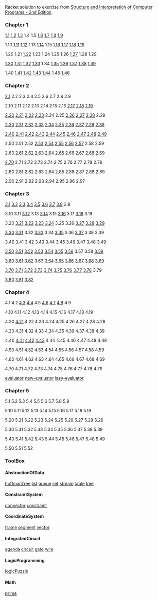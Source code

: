 
Racket solution to exercise from [Structure and Interpretation of Computer Programs - 2nd Edition](https://www.mitpress.mit.edu/sicp/).

### Chapter 1
[1.1](https://github.com/WentaoZero/SICP-Solution/blob/master/chap-1/1-1.rkt) [1.2](https://github.com/WentaoZero/SICP-Solution/blob/master/chap-1/1-2.rkt) [1.3](https://github.com/WentaoZero/SICP-Solution/blob/master/chap-1/1-3.rkt) 1.4 1.5 [1.6](https://github.com/WentaoZero/SICP-Solution/blob/master/chap-1/1-6.rkt) [1.7](https://github.com/WentaoZero/SICP-Solution/blob/master/chap-1/1-7.rkt) [1.8](https://github.com/WentaoZero/SICP-Solution/blob/master/chap-1/1-8.rkt) [1.9](https://github.com/WentaoZero/SICP-Solution/blob/master/chap-1/1-9.rkt)

1.10 [1.11](https://github.com/WentaoZero/SICP-Solution/blob/master/chap-1/1-11.rkt) [1.12](https://github.com/WentaoZero/SICP-Solution/blob/master/chap-1/1-12.rkt) 1.13 [1.14](https://github.com/WentaoZero/SICP-Solution/blob/master/chap-1/1-14.rkt) 1.15 [1.16](https://github.com/WentaoZero/SICP-Solution/blob/master/chap-1/1-16.rkt) [1.17](https://github.com/WentaoZero/SICP-Solution/blob/master/chap-1/1-17.rkt) [1.18](https://github.com/WentaoZero/SICP-Solution/blob/master/chap-1/1-18.rkt) [1.19](https://github.com/WentaoZero/SICP-Solution/blob/master/chap-1/1-19.rkt)

1.20 1.21 [1.22](https://github.com/WentaoZero/SICP-Solution/blob/master/chap-1/1-22.rkt) 1.23 1.24 1.25 1.26 [1.27](https://github.com/WentaoZero/SICP-Solution/blob/master/chap-1/1-27.rkt) 1.28 1.29

[1.30](https://github.com/WentaoZero/SICP-Solution/blob/master/chap-1/1-30.rkt) [1.31](https://github.com/WentaoZero/SICP-Solution/blob/master/chap-1/1-31.rkt) [1.32](https://github.com/WentaoZero/SICP-Solution/blob/master/chap-1/1-32.rkt) [1.33](https://github.com/WentaoZero/SICP-Solution/blob/master/chap-1/1-33.rkt) 1.34 [1.35](https://github.com/WentaoZero/SICP-Solution/blob/master/chap-1/1-35.rkt) [1.36](https://github.com/WentaoZero/SICP-Solution/blob/master/chap-1/1-36.rkt) [1.37](https://github.com/WentaoZero/SICP-Solution/blob/master/chap-1/1-37.rkt) [1.38](https://github.com/WentaoZero/SICP-Solution/blob/master/chap-1/1-38.rkt) [1.39](https://github.com/WentaoZero/SICP-Solution/blob/master/chap-1/1-39.rkt)

1.40 [1.41](https://github.com/WentaoZero/SICP-Solution/blob/master/chap-1/1-41.rkt) [1.42](https://github.com/WentaoZero/SICP-Solution/blob/master/chap-1/1-42.rkt) [1.43](https://github.com/WentaoZero/SICP-Solution/blob/master/chap-1/1-43.rkt) [1.44](https://github.com/WentaoZero/SICP-Solution/blob/master/chap-1/1-44.rkt) 1.45 [1.46](https://github.com/WentaoZero/SICP-Solution/blob/master/chap-1/1-46.rkt)

### Chapter 2
[2.1](https://github.com/WentaoZero/SICP-Solution/blob/master/chap-2/2-1.rkt) 2.2 2.3 2.4 2.5 2.6 2.7 2.8 2.9

2.10 2.11 2.12 2.13 2.14 2.15 2.16 [2.17](https://github.com/WentaoZero/SICP-Solution/blob/master/chap-2/2-17.rkt) [2.18](https://github.com/WentaoZero/SICP-Solution/blob/master/chap-2/2-18.rkt) [2.19](https://github.com/WentaoZero/SICP-Solution/blob/master/chap-2/2-19.rkt)

[2.20](https://github.com/WentaoZero/SICP-Solution/blob/master/chap-2/2-20.rkt) [2.21](https://github.com/WentaoZero/SICP-Solution/blob/master/chap-2/2-21.rkt) [2.22](https://github.com/WentaoZero/SICP-Solution/blob/master/chap-2/2-22.rkt) [2.23](https://github.com/WentaoZero/SICP-Solution/blob/master/chap-2/2-23.rkt) 2.24 2.25 [2.26](https://github.com/WentaoZero/SICP-Solution/blob/master/chap-2/2-26.rkt) [2.27](https://github.com/WentaoZero/SICP-Solution/blob/master/chap-2/2-27.rkt) [2.28](https://github.com/WentaoZero/SICP-Solution/blob/master/chap-2/2-28.rkt) 2.29

[2.30](https://github.com/WentaoZero/SICP-Solution/blob/master/chap-2/2-30.rkt) [2.31](https://github.com/WentaoZero/SICP-Solution/blob/master/chap-2/2-31.rkt) [2.32](https://github.com/WentaoZero/SICP-Solution/blob/master/chap-2/2-32.rkt) [2.33](https://github.com/WentaoZero/SICP-Solution/blob/master/chap-2/2-33.rkt) [2.34](https://github.com/WentaoZero/SICP-Solution/blob/master/chap-2/2-34.rkt) [2.35](https://github.com/WentaoZero/SICP-Solution/blob/master/chap-2/2-35.rkt) [2.36](https://github.com/WentaoZero/SICP-Solution/blob/master/chap-2/2-36.rkt) [2.37](https://github.com/WentaoZero/SICP-Solution/blob/master/chap-2/2-37.rkt) [2.38](https://github.com/WentaoZero/SICP-Solution/blob/master/chap-2/2-38.rkt) [2.39](https://github.com/WentaoZero/SICP-Solution/blob/master/chap-2/2-39.rkt)

[2.40](https://github.com/WentaoZero/SICP-Solution/blob/master/chap-2/2-40.rkt) [2.41](https://github.com/WentaoZero/SICP-Solution/blob/master/chap-2/2-41.rkt) [2.42](https://github.com/WentaoZero/SICP-Solution/blob/master/chap-2/2-42.rkt) [2.43](https://github.com/WentaoZero/SICP-Solution/blob/master/chap-2/2-43.rkt) [2.44](https://github.com/WentaoZero/SICP-Solution/blob/master/chap-2/2-44.rkt) [2.45](https://github.com/WentaoZero/SICP-Solution/blob/master/chap-2/2-45.rkt) [2.46](https://github.com/WentaoZero/SICP-Solution/blob/master/chap-2/2-46.rkt) [2.47](https://github.com/WentaoZero/SICP-Solution/blob/master/chap-2/2-47.rkt) [2.48](https://github.com/WentaoZero/SICP-Solution/blob/master/chap-2/2-48.rkt) [2.49](https://github.com/WentaoZero/SICP-Solution/blob/master/chap-2/2-49.rkt)

2.50 2.51 2.52 [2.53](https://github.com/WentaoZero/SICP-Solution/blob/master/chap-2/2-53.rkt) [2.54](https://github.com/WentaoZero/SICP-Solution/blob/master/chap-2/2-54.rkt) [2.55](https://github.com/WentaoZero/SICP-Solution/blob/master/chap-2/2-55.rkt) [2.56](https://github.com/WentaoZero/SICP-Solution/blob/master/chap-2/2-56.rkt) [2.57](https://github.com/WentaoZero/SICP-Solution/blob/master/chap-2/2-57.rkt) 2.58 2.59

2.60 [2.61](https://github.com/WentaoZero/SICP-Solution/blob/master/chap-2/2-61.rkt) [2.62](https://github.com/WentaoZero/SICP-Solution/blob/master/chap-2/2-62.rkt) [2.63](https://github.com/WentaoZero/SICP-Solution/blob/master/chap-2/2-63.rkt) [2.64](https://github.com/WentaoZero/SICP-Solution/blob/master/chap-2/2-64.rkt) [2.65](https://github.com/WentaoZero/SICP-Solution/blob/master/chap-2/2-65.rkt) 2.66 [2.67](https://github.com/WentaoZero/SICP-Solution/blob/master/chap-2/2-67.rkt) [2.68](https://github.com/WentaoZero/SICP-Solution/blob/master/chap-2/2-68.rkt) [2.69](https://github.com/WentaoZero/SICP-Solution/blob/master/chap-2/2-69.rkt)

[2.70](https://github.com/WentaoZero/SICP-Solution/blob/master/chap-2/2-70.rkt) 2.71 2.72 2.73 2.74 2.75 2.76 2.77 2.78 2.79

2.80 2.81 2.82 2.83 2.84 2.85 2.86 2.87 2.88 2.89

2.90 2.91 2.92 2.93 2.94 2.95 2.96 2.97

### Chapter 3
[3.1](https://github.com/WentaoZero/SICP-Solution/blob/master/chap-3/3-1.rkt) [3.2](https://github.com/WentaoZero/SICP-Solution/blob/master/chap-3/3-2.rkt) [3.3](https://github.com/WentaoZero/SICP-Solution/blob/master/chap-3/3-3.rkt) [3.4](https://github.com/WentaoZero/SICP-Solution/blob/master/chap-3/3-4.rkt) [3.5](https://github.com/WentaoZero/SICP-Solution/blob/master/chap-3/3-5.rkt) [3.6](https://github.com/WentaoZero/SICP-Solution/blob/master/chap-3/3-6.rkt) [3.7](https://github.com/WentaoZero/SICP-Solution/blob/master/chap-3/3-7.rkt) [3.8](https://github.com/WentaoZero/SICP-Solution/blob/master/chap-3/3-8.rkt) 3.9

3.10 3.11 [3.12](https://github.com/WentaoZero/SICP-Solution/blob/master/chap-3/3-12.rkt) 3.13 [3.14](https://github.com/WentaoZero/SICP-Solution/blob/master/chap-3/3-14.rkt) 3.15 [3.16](https://github.com/WentaoZero/SICP-Solution/blob/master/chap-3/3-16.rkt) 3.17 [3.18](https://github.com/WentaoZero/SICP-Solution/blob/master/chap-3/3-18.rkt) 3.19

3.20 [3.21](https://github.com/WentaoZero/SICP-Solution/blob/master/chap-3/3-21.rkt) [3.22](https://github.com/WentaoZero/SICP-Solution/blob/master/chap-3/3-22.rkt) [3.23](https://github.com/WentaoZero/SICP-Solution/blob/master/chap-3/3-23.rkt) [3.24](https://github.com/WentaoZero/SICP-Solution/blob/master/chap-3/3-24.rkt) 3.25 3.26 [3.27](https://github.com/WentaoZero/SICP-Solution/blob/master/chap-3/3-27.rkt) [3.28](https://github.com/WentaoZero/SICP-Solution/blob/master/chap-3/3-28.rkt) [3.29](https://github.com/WentaoZero/SICP-Solution/blob/master/chap-3/3-29.rkt)

[3.30](https://github.com/WentaoZero/SICP-Solution/blob/master/chap-3/3-30.rkt) [3.31](https://github.com/WentaoZero/SICP-Solution/blob/master/chap-3/3-31.rkt) 3.32 [3.33](https://github.com/WentaoZero/SICP-Solution/blob/master/chap-3/3-33.rkt) 3.34 [3.35](https://github.com/WentaoZero/SICP-Solution/blob/master/chap-3/3-35.rkt) 3.36 [3.37](https://github.com/WentaoZero/SICP-Solution/blob/master/chap-3/3-37.rkt) 3.38 3.39

3.40 3.41 3.42 3.43 3.44 3.45 3.46 3.47 3.48 3.49

[3.50](https://github.com/WentaoZero/SICP-Solution/blob/master/chap-3/3-50.rkt) [3.51](https://github.com/WentaoZero/SICP-Solution/blob/master/chap-3/3-51.rkt) [3.52](https://github.com/WentaoZero/SICP-Solution/blob/master/chap-3/3-52.rkt) [3.53](https://github.com/WentaoZero/SICP-Solution/blob/master/chap-3/3-53.rkt) [3.54](https://github.com/WentaoZero/SICP-Solution/blob/master/chap-3/3-54.rkt) [3.55](https://github.com/WentaoZero/SICP-Solution/blob/master/chap-3/3-55.rkt) [3.56](https://github.com/WentaoZero/SICP-Solution/blob/master/chap-3/3-56.rkt) 3.57 3.58 [3.59](https://github.com/WentaoZero/SICP-Solution/blob/master/chap-3/3-59.rkt)

[3.60](https://github.com/WentaoZero/SICP-Solution/blob/master/chap-3/3-60.rkt) [3.61](https://github.com/WentaoZero/SICP-Solution/blob/master/chap-3/3-61.rkt) [3.62](https://github.com/WentaoZero/SICP-Solution/blob/master/chap-3/3-62.rkt) 3.63 [3.64](https://github.com/WentaoZero/SICP-Solution/blob/master/chap-3/3-64.rkt) [3.65](https://github.com/WentaoZero/SICP-Solution/blob/master/chap-3/3-65.rkt) [3.66](https://github.com/WentaoZero/SICP-Solution/blob/master/chap-3/3-66.rkt) [3.67](https://github.com/WentaoZero/SICP-Solution/blob/master/chap-3/3-67.rkt) [3.68](https://github.com/WentaoZero/SICP-Solution/blob/master/chap-3/3-68.rkt) [3.69](https://github.com/WentaoZero/SICP-Solution/blob/master/chap-3/3-69.rkt)

[3.70](https://github.com/WentaoZero/SICP-Solution/blob/master/chap-3/3-70.rkt) [3.71](https://github.com/WentaoZero/SICP-Solution/blob/master/chap-3/3-71.rkt) [3.72](https://github.com/WentaoZero/SICP-Solution/blob/master/chap-3/3-72.rkt) [3.73](https://github.com/WentaoZero/SICP-Solution/blob/master/chap-3/3-73.rkt) [3.74](https://github.com/WentaoZero/SICP-Solution/blob/master/chap-3/3-74.rkt) [3.75](https://github.com/WentaoZero/SICP-Solution/blob/master/chap-3/3-75.rkt) [3.76](https://github.com/WentaoZero/SICP-Solution/blob/master/chap-3/3-76.rkt) [3.77](https://github.com/WentaoZero/SICP-Solution/blob/master/chap-3/3-77.rkt) [3.78](https://github.com/WentaoZero/SICP-Solution/blob/master/chap-3/3-78.rkt) 3.79

[3.80](https://github.com/WentaoZero/SICP-Solution/blob/master/chap-3/3-80.rkt) [3.81](https://github.com/WentaoZero/SICP-Solution/blob/master/chap-3/3-81.rkt) [3.82](https://github.com/WentaoZero/SICP-Solution/blob/master/chap-3/3-82.rkt)

### Chapter 4
4.1 4.2 [4.3](https://github.com/WentaoZero/SICP-Solution/blob/master/chap-4/4-3.rkt) [4.4](https://github.com/WentaoZero/SICP-Solution/blob/master/chap-4/4-4.rkt) 4.5 [4.6](https://github.com/WentaoZero/SICP-Solution/blob/master/chap-4/4-6.rkt) [4.7](https://github.com/WentaoZero/SICP-Solution/blob/master/chap-4/4-7.rkt) [4.8](https://github.com/WentaoZero/SICP-Solution/blob/master/chap-4/4-8.rkt) 4.9

4.10 4.11 4.12 4.13 4.14 4.15 4.16 4.17 4.18 4.19

4.20 [4.21](https://github.com/WentaoZero/SICP-Solution/blob/master/chap-4/4-21.rkt) 4.22 4.23 4.24 4.25 4.26 4.27 4.28 4.29

4.30 4.31 4.32 4.33 4.34 4.35 4.36 4.37 4.38 4.39

4.40 [4.41](https://github.com/WentaoZero/SICP-Solution/blob/master/chap-4/4-41.rkt) [4.42](https://github.com/WentaoZero/SICP-Solution/blob/master/chap-4/4.42.rkt) [4.43](https://github.com/WentaoZero/SICP-Solution/blob/master/chap-4/4.43.rkt) 4.44 4.45 4.46 4.47 4.48 4.49

4.50 4.51 4.52 4.53 4.54 4.55 4.56 4.57 4.58 4.59

4.60 4.61 4.62 4.63 4.64 4.65 4.66 4.67 4.68 4.69

4.70 4.71 4.72 4.73 4.74 4.75 4.76 4.77 4.78 4.79

[evaluator](https://github.com/WentaoZero/SICP-Solution/blob/master/chap-4/evaluator.rkt) [new-evaluator](https://github.com/WentaoZero/SICP-Solution/blob/master/chap-4/new-evaluator.rkt) [lazy-evaluator](https://github.com/WentaoZero/SICP-Solution/blob/master/chap-4/lazy-evaluator.rkt)

### Chapter 5
5.1 5.2 5.3 5.4 5.5 5.6 5.7 5.8 5.9

5.10 5.11 5.12 5.13 5.14 5.15 5.16 5.17 5.18 5.19

5.20 5.21 5.22 5.23 5.24 5.25 5.26 5.27 5.28 5.29

5.30 5.31 5.32 5.33 5.34 5.35 5.36 5.37 5.38 5.39

5.40 5.41 5.42 5.43 5.44 5.45 5.46 5.47 5.48 5.49

5.50 5.51 5.52

### ToolBox
#### AbstractionOfData
[huffmanTree](https://github.com/WentaoZero/SICP-Solution/blob/master/ToolBox/AbstractionOfData/huffmanTree.rkt) [list](https://github.com/WentaoZero/SICP-Solution/blob/master/ToolBox/AbstractionOfData/list.rkt) [queue](https://github.com/WentaoZero/SICP-Solution/blob/master/ToolBox/AbstractionOfData/queue.rkt) [set](https://github.com/WentaoZero/SICP-Solution/blob/master/ToolBox/AbstractionOfData/set.rkt) [stream](https://github.com/WentaoZero/SICP-Solution/blob/master/ToolBox/AbstractionOfData/stream.rkt) [table](https://github.com/WentaoZero/SICP-Solution/blob/master/ToolBox/AbstractionOfData/table.rkt) [tree](https://github.com/WentaoZero/SICP-Solution/blob/master/ToolBox/AbstractionOfData/tree.rkt)

#### ConstraintSystem
[connector](https://github.com/WentaoZero/SICP-Solution/blob/master/ToolBox/ConstraintSystem/connector.rkt) [constraint](https://github.com/WentaoZero/SICP-Solution/blob/master/ToolBox/ConstraintSystem/constraint.rkt)

#### CoordinateSystem
[frame](https://github.com/WentaoZero/SICP-Solution/blob/master/ToolBox/CoordinateSystem/frame.rkt) [segment](https://github.com/WentaoZero/SICP-Solution/blob/master/ToolBox/CoordinateSystem/segment.rkt) [vector](https://github.com/WentaoZero/SICP-Solution/blob/master/ToolBox/CoordinateSystem/vector.rkt)

#### IntegratedCircuit
[agenda](https://github.com/WentaoZero/SICP-Solution/blob/master/ToolBox/IntegratedCircuit/agenda.rkt) [circuit](https://github.com/WentaoZero/SICP-Solution/blob/master/ToolBox/IntegratedCircuit/circuit.rkt) [gate](https://github.com/WentaoZero/SICP-Solution/blob/master/ToolBox/IntegratedCircuit/gate.rkt) [wire](https://github.com/WentaoZero/SICP-Solution/blob/master/ToolBox/IntegratedCircuit/wire.rkt)

#### LogicProgramming
[logicPuzzle](https://github.com/WentaoZero/SICP-Solution/blob/master/ToolBox/LogicProgramming/logicPuzzle.rkt)

#### Math
[prime](https://github.com/WentaoZero/SICP-Solution/blob/master/ToolBox/Math/prime.rkt)
